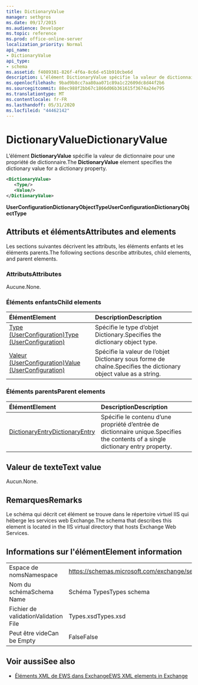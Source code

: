 ```yaml
---
title: DictionaryValue
manager: sethgros
ms.date: 09/17/2015
ms.audience: Developer
ms.topic: reference
ms.prod: office-online-server
localization_priority: Normal
api_name:
- DictionaryValue
api_type:
- schema
ms.assetid: f4089381-826f-4f6a-8c6d-e51b910cbe6d
description: L’élément DictionaryValue spécifie la valeur de dictionnaire pour une propriété de dictionnaire.
ms.openlocfilehash: 9bad9b8cc7aa80aa071c89a1c22609dc8d44f2b6
ms.sourcegitcommit: 88ec988f2bb67c1866d06b361615f3674a24e795
ms.translationtype: MT
ms.contentlocale: fr-FR
ms.lasthandoff: 05/31/2020
ms.locfileid: "44462142"
---
```

# <a name="dictionaryvalue"></a><span data-ttu-id="3e76a-103">DictionaryValue</span><span class="sxs-lookup"><span data-stu-id="3e76a-103">DictionaryValue</span></span>

<span data-ttu-id="3e76a-104">L’élément **DictionaryValue** spécifie la valeur de dictionnaire pour une propriété de dictionnaire.</span><span class="sxs-lookup"><span data-stu-id="3e76a-104">The **DictionaryValue** element specifies the dictionary value for a dictionary property.</span></span> 
  
```xml
<DictionaryValue>
   <Type/>
   <Value/>
</DictionaryValue>
```

 <span data-ttu-id="3e76a-105">**UserConfigurationDictionaryObjectType**</span><span class="sxs-lookup"><span data-stu-id="3e76a-105">**UserConfigurationDictionaryObjectType**</span></span>
## <a name="attributes-and-elements"></a><span data-ttu-id="3e76a-106">Attributs et éléments</span><span class="sxs-lookup"><span data-stu-id="3e76a-106">Attributes and elements</span></span>

<span data-ttu-id="3e76a-107">Les sections suivantes décrivent les attributs, les éléments enfants et les éléments parents.</span><span class="sxs-lookup"><span data-stu-id="3e76a-107">The following sections describe attributes, child elements, and parent elements.</span></span>
  
### <a name="attributes"></a><span data-ttu-id="3e76a-108">Attributs</span><span class="sxs-lookup"><span data-stu-id="3e76a-108">Attributes</span></span>

<span data-ttu-id="3e76a-109">Aucune.</span><span class="sxs-lookup"><span data-stu-id="3e76a-109">None.</span></span>
  
### <a name="child-elements"></a><span data-ttu-id="3e76a-110">Éléments enfants</span><span class="sxs-lookup"><span data-stu-id="3e76a-110">Child elements</span></span>

|<span data-ttu-id="3e76a-111">**Élément**</span><span class="sxs-lookup"><span data-stu-id="3e76a-111">**Element**</span></span>|<span data-ttu-id="3e76a-112">**Description**</span><span class="sxs-lookup"><span data-stu-id="3e76a-112">**Description**</span></span>|
|:-----|:-----|
|[<span data-ttu-id="3e76a-113">Type (UserConfiguration)</span><span class="sxs-lookup"><span data-stu-id="3e76a-113">Type (UserConfiguration)</span></span>](type-userconfiguration.md) <br/> |<span data-ttu-id="3e76a-114">Spécifie le type d’objet Dictionary.</span><span class="sxs-lookup"><span data-stu-id="3e76a-114">Specifies the dictionary object type.</span></span>  <br/> |
|[<span data-ttu-id="3e76a-115">Valeur (UserConfiguration)</span><span class="sxs-lookup"><span data-stu-id="3e76a-115">Value (UserConfiguration)</span></span>](value-userconfiguration.md) <br/> |<span data-ttu-id="3e76a-116">Spécifie la valeur de l’objet Dictionary sous forme de chaîne.</span><span class="sxs-lookup"><span data-stu-id="3e76a-116">Specifies the dictionary object value as a string.</span></span>  <br/> |
   
### <a name="parent-elements"></a><span data-ttu-id="3e76a-117">Éléments parents</span><span class="sxs-lookup"><span data-stu-id="3e76a-117">Parent elements</span></span>

|<span data-ttu-id="3e76a-118">**Élément**</span><span class="sxs-lookup"><span data-stu-id="3e76a-118">**Element**</span></span>|<span data-ttu-id="3e76a-119">**Description**</span><span class="sxs-lookup"><span data-stu-id="3e76a-119">**Description**</span></span>|
|:-----|:-----|
|[<span data-ttu-id="3e76a-120">DictionaryEntry</span><span class="sxs-lookup"><span data-stu-id="3e76a-120">DictionaryEntry</span></span>](dictionaryentry.md) <br/> |<span data-ttu-id="3e76a-121">Spécifie le contenu d’une propriété d’entrée de dictionnaire unique.</span><span class="sxs-lookup"><span data-stu-id="3e76a-121">Specifies the contents of a single dictionary entry property.</span></span>  <br/> |
   
## <a name="text-value"></a><span data-ttu-id="3e76a-122">Valeur de texte</span><span class="sxs-lookup"><span data-stu-id="3e76a-122">Text value</span></span>

<span data-ttu-id="3e76a-123">Aucun.</span><span class="sxs-lookup"><span data-stu-id="3e76a-123">None.</span></span>
  
## <a name="remarks"></a><span data-ttu-id="3e76a-124">Remarques</span><span class="sxs-lookup"><span data-stu-id="3e76a-124">Remarks</span></span>

<span data-ttu-id="3e76a-125">Le schéma qui décrit cet élément se trouve dans le répertoire virtuel IIS qui héberge les services web Exchange.</span><span class="sxs-lookup"><span data-stu-id="3e76a-125">The schema that describes this element is located in the IIS virtual directory that hosts Exchange Web Services.</span></span>
  
## <a name="element-information"></a><span data-ttu-id="3e76a-126">Informations sur l'élément</span><span class="sxs-lookup"><span data-stu-id="3e76a-126">Element information</span></span>

|||
|:-----|:-----|
|<span data-ttu-id="3e76a-127">Espace de noms</span><span class="sxs-lookup"><span data-stu-id="3e76a-127">Namespace</span></span>  <br/> |https://schemas.microsoft.com/exchange/services/2006/types  <br/> |
|<span data-ttu-id="3e76a-128">Nom du schéma</span><span class="sxs-lookup"><span data-stu-id="3e76a-128">Schema Name</span></span>  <br/> |<span data-ttu-id="3e76a-129">Schéma Types</span><span class="sxs-lookup"><span data-stu-id="3e76a-129">Types schema</span></span>  <br/> |
|<span data-ttu-id="3e76a-130">Fichier de validation</span><span class="sxs-lookup"><span data-stu-id="3e76a-130">Validation File</span></span>  <br/> |<span data-ttu-id="3e76a-131">Types.xsd</span><span class="sxs-lookup"><span data-stu-id="3e76a-131">Types.xsd</span></span>  <br/> |
|<span data-ttu-id="3e76a-132">Peut être vide</span><span class="sxs-lookup"><span data-stu-id="3e76a-132">Can be Empty</span></span>  <br/> |<span data-ttu-id="3e76a-133">False</span><span class="sxs-lookup"><span data-stu-id="3e76a-133">False</span></span>  <br/> |
   
## <a name="see-also"></a><span data-ttu-id="3e76a-134">Voir aussi</span><span class="sxs-lookup"><span data-stu-id="3e76a-134">See also</span></span>

- [<span data-ttu-id="3e76a-135">Éléments XML de EWS dans Exchange</span><span class="sxs-lookup"><span data-stu-id="3e76a-135">EWS XML elements in Exchange</span></span>](ews-xml-elements-in-exchange.md)

